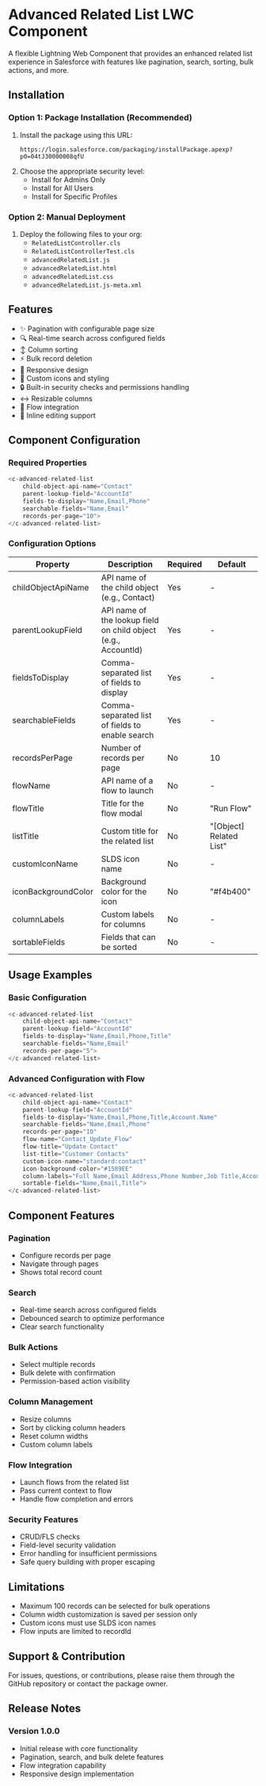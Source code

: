 # Advanced Related List LWC Component

A flexible Lightning Web Component that provides an enhanced related list experience in Salesforce with features like pagination, search, sorting, bulk actions, and more.

## Installation

### Option 1: Package Installation (Recommended)
1. Install the package using this URL:
   ```
   https://login.salesforce.com/packaging/installPackage.apexp?p0=04tJ30000008qfU
   ```
2. Choose the appropriate security level:
   - Install for Admins Only
   - Install for All Users
   - Install for Specific Profiles

### Option 2: Manual Deployment
1. Deploy the following files to your org:
   - `RelatedListController.cls`
   - `RelatedListControllerTest.cls`
   - `advancedRelatedList.js`
   - `advancedRelatedList.html`
   - `advancedRelatedList.css`
   - `advancedRelatedList.js-meta.xml`

## Features

- ✨ Pagination with configurable page size
- 🔍 Real-time search across configured fields
- ↕️ Column sorting
- ⚡ Bulk record deletion
- 📱 Responsive design
- 🎨 Custom icons and styling
- 🔒 Built-in security checks and permissions handling
- ↔️ Resizable columns
- 🔄 Flow integration
- 📝 Inline editing support

## Component Configuration

### Required Properties
```javascript
<c-advanced-related-list
    child-object-api-name="Contact"
    parent-lookup-field="AccountId"
    fields-to-display="Name,Email,Phone"
    searchable-fields="Name,Email"
    records-per-page="10">
</c-advanced-related-list>
```

### Configuration Options

| Property | Description | Required | Default |
|----------|-------------|----------|---------|
| childObjectApiName | API name of the child object (e.g., Contact) | Yes | - |
| parentLookupField | API name of the lookup field on child object (e.g., AccountId) | Yes | - |
| fieldsToDisplay | Comma-separated list of fields to display | Yes | - |
| searchableFields | Comma-separated list of fields to enable search | Yes | - |
| recordsPerPage | Number of records per page | No | 10 |
| flowName | API name of a flow to launch | No | - |
| flowTitle | Title for the flow modal | No | "Run Flow" |
| listTitle | Custom title for the related list | No | "[Object] Related List" |
| customIconName | SLDS icon name | No | - |
| iconBackgroundColor | Background color for the icon | No | "#f4b400" |
| columnLabels | Custom labels for columns | No | - |
| sortableFields | Fields that can be sorted | No | - |

## Usage Examples

### Basic Configuration
```javascript
<c-advanced-related-list
    child-object-api-name="Contact"
    parent-lookup-field="AccountId"
    fields-to-display="Name,Email,Phone,Title"
    searchable-fields="Name,Email"
    records-per-page="5">
</c-advanced-related-list>
```

### Advanced Configuration with Flow
```javascript
<c-advanced-related-list
    child-object-api-name="Contact"
    parent-lookup-field="AccountId"
    fields-to-display="Name,Email,Phone,Title,Account.Name"
    searchable-fields="Name,Email,Phone"
    records-per-page="10"
    flow-name="Contact_Update_Flow"
    flow-title="Update Contact"
    list-title="Customer Contacts"
    custom-icon-name="standard:contact"
    icon-background-color="#1589EE"
    column-labels="Full Name,Email Address,Phone Number,Job Title,Account"
    sortable-fields="Name,Email,Title">
</c-advanced-related-list>
```

## Component Features

### Pagination
- Configure records per page
- Navigate through pages
- Shows total record count

### Search
- Real-time search across configured fields
- Debounced search to optimize performance
- Clear search functionality

### Bulk Actions
- Select multiple records
- Bulk delete with confirmation
- Permission-based action visibility

### Column Management
- Resize columns
- Sort by clicking column headers
- Reset column widths
- Custom column labels

### Flow Integration
- Launch flows from the related list
- Pass current context to flow
- Handle flow completion and errors

### Security Features
- CRUD/FLS checks
- Field-level security validation
- Error handling for insufficient permissions
- Safe query building with proper escaping

## Limitations

- Maximum 100 records can be selected for bulk operations
- Column width customization is saved per session only
- Custom icons must use SLDS icon names
- Flow inputs are limited to recordId

## Support & Contribution

For issues, questions, or contributions, please raise them through the GitHub repository or contact the package owner.

## Release Notes

### Version 1.0.0
- Initial release with core functionality
- Pagination, search, and bulk delete features
- Flow integration capability
- Responsive design implementation